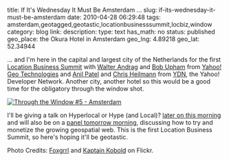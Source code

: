 title: If It's Wednesday It Must Be Amsterdam ...
slug: if-its-wednesday-it-must-be-amsterdam
date: 2010-04-28 06:29:48
tags: amsterdam,geotagged,geotastic,locationbusinesssummit,locbiz,window
category: blog
link: 
description: 
type: text
has_math: no
status: published
geo_place: the Okura Hotel in Amsterdam
geo_lng: 4.89218
geo_lat: 52.34944

... and I'm here in the capital and largest city of the Netherlands for the first [Location Business Summit](https://www.thewherebusiness.com/locationsummit/index.shtml "https://www.thewherebusiness.com/locationsummit/index.shtml") with [Walter Andrag](https://twitter.com/andrag "https://twitter.com/andrag") and [Bob Upham](https://twitter.com/uphamb "https://twitter.com/uphamb") from [Yahoo! Geo Technologies](https://twitter.com/yahoogeo "https://twitter.com/yahoogeo") and [Anil Patel](https://twitter.com/anilpatel/ "https://twitter.com/anilpatel/") and [Chris Heilmann](https://codepo8 "https://codepo8") from [YDN](https://twitter.com/ydn "https://twitter.com/ydn"), the Yahoo! Developer Network. Another city, another hotel so this would be a good time for the obligatory through the window shot.

[![Through the Window #5 - Amsterdam](https://farm4.static.flickr.com/3403/4559340091_57dc85d6b7_d.jpg)](https://www.flickr.com/photos/vicchi/4559340091/ "Through the Window #5 - Amsterdam")

I'll be giving a talk on Hyperlocal or Hype (and Local)? [later on this morning](https://www.thewherebusiness.com/locationsummit/agenda.shtml#day1 "https://www.thewherebusiness.com/locationsummit/agenda.shtml#day1") and will also be on a [panel tomorrow morning](https://www.thewherebusiness.com/locationsummit/agenda.shtml#day2 "https://www.thewherebusiness.com/locationsummit/agenda.shtml#day2"), discussing how to try and monetize the growing geospatial web. This is the first Location Business Summit, so here's hoping it'll be geotastic.


Photo Credits: [Foxgrrl](https://www.flickr.com/photos/foxgrrl/3974595767/ "https://www.flickr.com/photos/foxgrrl/3974595767/") and [Kaptain Kobold](https://www.flickr.com/photos/kaptainkobold/445091217/ "https://www.flickr.com/photos/kaptainkobold/445091217/") on Flickr.



